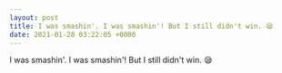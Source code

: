 ```yaml
---
layout: post
title: I was smashin'. I was smashin'! But I still didn't win. 😪
date: 2021-01-28 03:22:05 +0000
---
```


I was smashin'. I was smashin'! But I still didn't win. 😪

